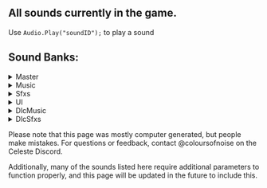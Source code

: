 ## All sounds currently in the game.
Use `Audio.Play("soundID");` to play a sound

## Sound Banks:
<details>
<summary>Master</summary>
<br/>
event:/game/04_cliffside/whiteblock_fallthru<br/>
event:/ui/world_map/whoosh/1000ms_back<br/>
event:/ui/world_map/whoosh/1000ms_forward<br/>
event:/ui/world_map/whoosh/400ms_back<br/>
event:/ui/world_map/whoosh/400ms_forward<br/>
event:/ui/world_map/whoosh/600ms_back<br/>
event:/ui/world_map/whoosh/600ms_forward<br/>
event:/ui/world_map/whoosh/700ms_back<br/>
event:/ui/world_map/whoosh/700ms_forward<br/>
event:/ui/world_map/whoosh/900ms_back<br/>
event:/ui/world_map/whoosh/900ms_forward<br/>
snapshot:/assist_game_speed/assist_speed_50<br/>
snapshot:/assist_game_speed/assist_speed_60<br/>
snapshot:/assist_game_speed/assist_speed_70<br/>
snapshot:/assist_game_speed/assist_speed_80<br/>
snapshot:/assist_game_speed/assist_speed_90<br/>
snapshot:/berry_cooperation/1000s_down<br/>
snapshot:/berry_cooperation/2000s_down<br/>
snapshot:/berry_cooperation/3000s_down<br/>
snapshot:/berry_cooperation/4000s_down<br/>
snapshot:/berry_cooperation/5000s_down<br/>
snapshot:/boss_pitch_sfx<br/>
snapshot:/char_granny_laughs_down<br/>
snapshot:/dialogue_in_progress<br/>
snapshot:/env_allamb_down<br/>
snapshot:/env_worldmap_down<br/>
snapshot:/game_00_prologue_amb_down<br/>
snapshot:/game_00_prologue_amb_off<br/>
snapshot:/game_00_verb<br/>
snapshot:/game_01_birdbros_finish<br/>
snapshot:/game_02_dreammemorial_fade<br/>
snapshot:/game_03_clutterswitch_moment<br/>
snapshot:/game_03_oshirofreakout<br/>
snapshot:/game_03_pico8room<br/>
snapshot:/game_04_gondolafeather_main<br/>
snapshot:/game_04_gondolafeather_verb<br/>
snapshot:/game_05_eyedeath<br/>
snapshot:/game_05_eyedistance<br/>
snapshot:/game_05_mus_pulse_controller<br/>
snapshot:/game_05_torch_arp<br/>
snapshot:/game_10_BIR_music_part01<br/>
snapshot:/game_10_BIR_music_part02<br/>
snapshot:/game_10_BIR_sfx<br/>
snapshot:/game_10_BIRd_wings_silenced<br/>
snapshot:/game_10_amb_voidspiral_active<br/>
snapshot:/game_10_cafe_computer_active<br/>
snapshot:/game_10_final_boost<br/>
snapshot:/game_10_glitch_active<br/>
snapshot:/game_10_golden_room_flavour<br/>
snapshot:/game_10_goldenroom_death_fix<br/>
snapshot:/game_10_granny_clouds_dialogue<br/>
snapshot:/game_10_in_space<br/>
snapshot:/game_10_inside_cafe<br/>
snapshot:/game_10_kevinpc_sendcontrol<br/>
snapshot:/game_10_kevinpc_verbtransition<br/>
snapshot:/game_gen_crystalheart<br/>
snapshot:/game_gen_large_berry_get<br/>
snapshot:/mus_cassette_amb_down<br/>
snapshot:/mus_lvl1_verbtransition<br/>
snapshot:/music_all_mute<br/>
snapshot:/music_mains_mute<br/>
snapshot:/music_reflection_secret<br/>
snapshot:/music_secretrevealed<br/>
snapshot:/pause_menu<br/>
snapshot:/underwater<br/>
snapshot:/variant_speed/variant_speed_120<br/>
snapshot:/variant_speed/variant_speed_140<br/>
snapshot:/variant_speed/variant_speed_160<br/>
</details>
<details>
<summary>Music</summary>
<br/>
event:/music/cassette/01_forsaken_city<br/>
event:/music/cassette/02_old_site<br/>
event:/music/cassette/03_resort<br/>
event:/music/cassette/04_cliffside<br/>
event:/music/cassette/05_mirror_temple<br/>
event:/music/cassette/06_reflection<br/>
event:/music/cassette/07_summit<br/>
event:/music/cassette/09_core<br/>
event:/music/lvl0/bridge<br/>
event:/music/lvl0/intro<br/>
event:/music/lvl0/title_ping<br/>
event:/music/lvl1/main<br/>
event:/music/lvl1/theo<br/>
event:/music/lvl2/awake<br/>
event:/music/lvl2/beginning<br/>
event:/music/lvl2/chase<br/>
event:/music/lvl2/dreamblock_sting_pt1<br/>
event:/music/lvl2/dreamblock_sting_pt2<br/>
event:/music/lvl2/evil_madeline<br/>
event:/music/lvl2/mirror<br/>
event:/music/lvl2/phone_end<br/>
event:/music/lvl2/phone_loop<br/>
event:/music/lvl3/clean<br/>
event:/music/lvl3/explore<br/>
event:/music/lvl3/intro<br/>
event:/music/lvl3/oshiro_chase<br/>
event:/music/lvl3/oshiro_theme<br/>
event:/music/lvl4/heavy_winds<br/>
event:/music/lvl4/main<br/>
event:/music/lvl4/minigame<br/>
event:/music/lvl5/middle_temple<br/>
event:/music/lvl5/mirror<br/>
event:/music/lvl5/mirror_cutscene<br/>
event:/music/lvl5/normal<br/>
event:/music/lvl6/badeline_acoustic<br/>
event:/music/lvl6/badeline_fight<br/>
event:/music/lvl6/badeline_glitch<br/>
event:/music/lvl6/madeline_and_theo<br/>
event:/music/lvl6/main<br/>
event:/music/lvl6/secret_room<br/>
event:/music/lvl6/starjump<br/>
event:/music/lvl6/the_fall<br/>
event:/music/lvl7/final_ascent<br/>
event:/music/lvl7/main<br/>
event:/music/lvl8/main<br/>
event:/music/lvl9/main<br/>
event:/music/menu/complete_area<br/>
event:/music/menu/complete_bside<br/>
event:/music/menu/complete_summit<br/>
event:/music/menu/credits<br/>
event:/music/menu/level_select<br/>
event:/music/remix/01_forsaken_city<br/>
event:/music/remix/02_old_site<br/>
event:/music/remix/03_resort<br/>
event:/music/remix/04_cliffside<br/>
event:/music/remix/05_mirror_temple<br/>
event:/music/remix/06_reflection<br/>
event:/music/remix/07_summit<br/>
event:/music/remix/09_core<br/>
event:/new_content/music/lvl10/cinematic/end_intro<br/>
snapshot:/boss_pitch_sfx<br/>
snapshot:/env_allamb_down<br/>
snapshot:/env_worldmap_down<br/>
snapshot:/game_00_prologue_amb_down<br/>
snapshot:/game_00_prologue_amb_off<br/>
snapshot:/game_04_gondolafeather_main<br/>
snapshot:/game_04_gondolafeather_verb<br/>
snapshot:/game_05_eyedistance<br/>
snapshot:/mus_cassette_amb_down<br/>
snapshot:/mus_lvl1_verbtransition<br/>
</details>
<details>
<summary>Sfxs</summary>
<br/>
event:/char/badeline/appear<br/>
event:/char/badeline/booster_begin<br/>
event:/char/badeline/booster_final<br/>
event:/char/badeline/booster_reappear<br/>
event:/char/badeline/booster_relocate<br/>
event:/char/badeline/booster_throw<br/>
event:/char/badeline/boss_bullet<br/>
event:/char/badeline/boss_hug<br/>
event:/char/badeline/boss_idle_air<br/>
event:/char/badeline/boss_laser_charge<br/>
event:/char/badeline/boss_laser_fire<br/>
event:/char/badeline/boss_prefight_getup<br/>
event:/char/badeline/climb_ledge<br/>
event:/char/badeline/dash_red_left<br/>
event:/char/badeline/dash_red_right<br/>
event:/char/badeline/disappear<br/>
event:/char/badeline/dreamblock_enter<br/>
event:/char/badeline/dreamblock_exit<br/>
event:/char/badeline/dreamblock_travel<br/>
event:/char/badeline/duck<br/>
event:/char/badeline/footstep<br/>
event:/char/badeline/grab<br/>
event:/char/badeline/grab_letgo<br/>
event:/char/badeline/handhold<br/>
event:/char/badeline/jump<br/>
event:/char/badeline/jump_assisted<br/>
event:/char/badeline/jump_climb_left<br/>
event:/char/badeline/jump_climb_right<br/>
event:/char/badeline/jump_dreamblock<br/>
event:/char/badeline/jump_special<br/>
event:/char/badeline/jump_super<br/>
event:/char/badeline/jump_superslide<br/>
event:/char/badeline/jump_superwall<br/>
event:/char/badeline/jump_wall_left<br/>
event:/char/badeline/jump_wall_right<br/>
event:/char/badeline/landing<br/>
event:/char/badeline/level_entry<br/>
event:/char/badeline/maddy_join<br/>
event:/char/badeline/maddy_split<br/>
event:/char/badeline/stand<br/>
event:/char/badeline/temple_move_chats<br/>
event:/char/badeline/temple_move_first<br/>
event:/char/badeline/wallslide<br/>
event:/char/dialogue/badeline<br/>
event:/char/dialogue/ex<br/>
event:/char/dialogue/granny<br/>
event:/char/dialogue/madeline<br/>
event:/char/dialogue/madeline_mirror<br/>
event:/char/dialogue/mom<br/>
event:/char/dialogue/oshiro<br/>
event:/char/dialogue/secret_character<br/>
event:/char/dialogue/sfx_support/phone_static_ex<br/>
event:/char/dialogue/sfx_support/phone_static_mom<br/>
event:/char/dialogue/theo<br/>
event:/char/dialogue/theo_mirror<br/>
event:/char/granny/cane_tap<br/>
event:/char/granny/laugh_firstphrase<br/>
event:/char/granny/laugh_oneha<br/>
event:/char/madeline/backpack_drop<br/>
event:/char/madeline/campfire_sit<br/>
event:/char/madeline/campfire_stand<br/>
event:/char/madeline/climb_ledge<br/>
event:/char/madeline/core_hair_charged<br/>
event:/char/madeline/crystaltheo_lift<br/>
event:/char/madeline/crystaltheo_throw<br/>
event:/char/madeline/dash_pink_left<br/>
event:/char/madeline/dash_pink_right<br/>
event:/char/madeline/dash_red_left<br/>
event:/char/madeline/dash_red_right<br/>
event:/char/madeline/death<br/>
event:/char/madeline/dreamblock_enter<br/>
event:/char/madeline/dreamblock_exit<br/>
event:/char/madeline/dreamblock_travel<br/>
event:/char/madeline/duck<br/>
event:/char/madeline/footstep<br/>
event:/char/madeline/grab<br/>
event:/char/madeline/grab_letgo<br/>
event:/char/madeline/handhold<br/>
event:/char/madeline/idle_crackknuckles<br/>
event:/char/madeline/idle_scratch<br/>
event:/char/madeline/idle_sneeze<br/>
event:/char/madeline/jump<br/>
event:/char/madeline/jump_assisted<br/>
event:/char/madeline/jump_climb_left<br/>
event:/char/madeline/jump_climb_right<br/>
event:/char/madeline/jump_dreamblock<br/>
event:/char/madeline/jump_special<br/>
event:/char/madeline/jump_super<br/>
event:/char/madeline/jump_superslide<br/>
event:/char/madeline/jump_superwall<br/>
event:/char/madeline/jump_wall_left<br/>
event:/char/madeline/jump_wall_right<br/>
event:/char/madeline/landing<br/>
event:/char/madeline/mirrortemple_big_landing<br/>
event:/char/madeline/predeath<br/>
event:/char/madeline/revive<br/>
event:/char/madeline/stand<br/>
event:/char/madeline/summit_areastart<br/>
event:/char/madeline/summit_flytonext<br/>
event:/char/madeline/summit_sit<br/>
event:/char/madeline/theo_collapse<br/>
event:/char/madeline/wallslide<br/>
event:/char/madeline/water_dash_gen<br/>
event:/char/madeline/water_dash_in<br/>
event:/char/madeline/water_dash_out<br/>
event:/char/madeline/water_in<br/>
event:/char/madeline/water_move_general<br/>
event:/char/madeline/water_move_shallow<br/>
event:/char/madeline/water_out<br/>
event:/char/oshiro/boss_charge<br/>
event:/char/oshiro/boss_enter_screen<br/>
event:/char/oshiro/boss_precharge<br/>
event:/char/oshiro/boss_reform<br/>
event:/char/oshiro/boss_slam_final<br/>
event:/char/oshiro/boss_slam_first<br/>
event:/char/oshiro/boss_transform_begin<br/>
event:/char/oshiro/boss_transform_burst<br/>
event:/char/oshiro/chat_collapse<br/>
event:/char/oshiro/chat_get_up<br/>
event:/char/oshiro/chat_turn_left<br/>
event:/char/oshiro/chat_turn_right<br/>
event:/char/oshiro/move_01_0xa_exit<br/>
event:/char/oshiro/move_02_03a_exit<br/>
event:/char/oshiro/move_03_08a_exit<br/>
event:/char/oshiro/move_04_pace_left<br/>
event:/char/oshiro/move_04_pace_right<br/>
event:/char/oshiro/move_05_09b_exit<br/>
event:/char/oshiro/move_06_04d_exit<br/>
event:/char/oshiro/move_07_roof00_enter<br/>
event:/char/oshiro/move_08_roof07_exit<br/>
event:/char/theo/phone_taps_loop<br/>
event:/char/theo/resort_ceilingvent_hey<br/>
event:/char/theo/resort_ceilingvent_popoff<br/>
event:/char/theo/resort_ceilingvent_seeya<br/>
event:/char/theo/resort_ceilingvent_shake<br/>
event:/char/theo/resort_crawl<br/>
event:/char/theo/resort_standtocrawl<br/>
event:/char/theo/resort_vent_grab<br/>
event:/char/theo/resort_vent_rip<br/>
event:/char/theo/resort_vent_tug<br/>
event:/char/theo/resort_vent_tumble<br/>
event:/char/theo/yolo_fist<br/>
event:/classic/pico8_boot<br/>
event:/classic/pico8_mus_00<br/>
event:/classic/pico8_mus_01<br/>
event:/classic/pico8_mus_02<br/>
event:/classic/pico8_mus_03<br/>
event:/classic/sfx0<br/>
event:/classic/sfx1<br/>
event:/classic/sfx13<br/>
event:/classic/sfx14<br/>
event:/classic/sfx15<br/>
event:/classic/sfx16<br/>
event:/classic/sfx2<br/>
event:/classic/sfx23<br/>
event:/classic/sfx3<br/>
event:/classic/sfx35<br/>
event:/classic/sfx37<br/>
event:/classic/sfx38<br/>
event:/classic/sfx4<br/>
event:/classic/sfx5<br/>
event:/classic/sfx51<br/>
event:/classic/sfx54<br/>
event:/classic/sfx55<br/>
event:/classic/sfx6<br/>
event:/classic/sfx61<br/>
event:/classic/sfx62<br/>
event:/classic/sfx7<br/>
event:/classic/sfx8<br/>
event:/classic/sfx9<br/>
event:/env/amb/00_prologue<br/>
event:/env/amb/01_main<br/>
event:/env/amb/02_awake<br/>
event:/env/amb/02_dream<br/>
event:/env/amb/03_exterior<br/>
event:/env/amb/03_interior<br/>
event:/env/amb/03_pico8_closeup<br/>
event:/env/amb/04_main<br/>
event:/env/amb/05_interior_dark<br/>
event:/env/amb/05_interior_main<br/>
event:/env/amb/05_mirror_sequence<br/>
event:/env/amb/06_lake<br/>
event:/env/amb/06_main<br/>
event:/env/amb/09_main<br/>
event:/env/amb/worldmap<br/>
event:/env/local/02_old_site/phone_lamp<br/>
event:/env/local/03_resort/broken_window_large<br/>
event:/env/local/03_resort/broken_window_small<br/>
event:/env/local/03_resort/pico8_machine<br/>
event:/env/local/06_reflection/boss_idle_ground<br/>
event:/env/local/07_summit/flag_flap<br/>
event:/env/local/09_core/conveyor_idle<br/>
event:/env/local/09_core/fireballs_idle<br/>
event:/env/local/09_core/lavagate_idle<br/>
event:/env/local/campfire_loop<br/>
event:/env/local/campfire_start<br/>
event:/env/local/waterfall_big_in<br/>
event:/env/local/waterfall_big_main<br/>
event:/env/local/waterfall_small_in_deep<br/>
event:/env/local/waterfall_small_in_shallow<br/>
event:/env/local/waterfall_small_main<br/>
event:/env/state/underwater<br/>
event:/game/00_prologue/bridge_rumble_loop<br/>
event:/game/00_prologue/bridge_support_break<br/>
event:/game/00_prologue/car_down<br/>
event:/game/00_prologue/car_up<br/>
event:/game/00_prologue/fallblock_first_impact<br/>
event:/game/00_prologue/fallblock_first_shake<br/>
event:/game/00_prologue/intro_vignette<br/>
event:/game/01_forsaken_city/birdbros_finish<br/>
event:/game/01_forsaken_city/birdbros_fly_loop<br/>
event:/game/01_forsaken_city/birdbros_thrust<br/>
event:/game/01_forsaken_city/console_blue<br/>
event:/game/01_forsaken_city/console_purple<br/>
event:/game/01_forsaken_city/console_red<br/>
event:/game/01_forsaken_city/console_static_long<br/>
event:/game/01_forsaken_city/console_static_loop<br/>
event:/game/01_forsaken_city/console_static_short<br/>
event:/game/01_forsaken_city/console_white<br/>
event:/game/01_forsaken_city/console_yellow<br/>
event:/game/01_forsaken_city/fallblock_ice_impact<br/>
event:/game/01_forsaken_city/fallblock_ice_shake<br/>
event:/game/01_forsaken_city/zip_mover<br/>
event:/game/02_old_site/lantern_hit<br/>
event:/game/02_old_site/sequence_badeline_intro<br/>
event:/game/02_old_site/sequence_mirror<br/>
event:/game/02_old_site/sequence_phone_pickup<br/>
event:/game/02_old_site/sequence_phone_ring_loop<br/>
event:/game/02_old_site/sequence_phone_ringtone_loop<br/>
event:/game/02_old_site/sequence_phone_transform<br/>
event:/game/02_old_site/theoselfie_foley<br/>
event:/game/02_old_site/theoselfie_photo_filter<br/>
event:/game/02_old_site/theoselfie_photo_in<br/>
event:/game/02_old_site/theoselfie_photo_out<br/>
event:/game/03_resort/clutterswitch_books<br/>
event:/game/03_resort/clutterswitch_boxes<br/>
event:/game/03_resort/clutterswitch_finish<br/>
event:/game/03_resort/clutterswitch_linens<br/>
event:/game/03_resort/clutterswitch_return<br/>
event:/game/03_resort/deskbell_again<br/>
event:/game/03_resort/door_metal_close<br/>
event:/game/03_resort/door_metal_open<br/>
event:/game/03_resort/door_wood_close<br/>
event:/game/03_resort/door_wood_open<br/>
event:/game/03_resort/fallblock_wood_impact<br/>
event:/game/03_resort/fallblock_wood_shake<br/>
event:/game/03_resort/fallblock_wooddistant_impact<br/>
event:/game/03_resort/fluff_tendril_emerge<br/>
event:/game/03_resort/fluff_tendril_recede<br/>
event:/game/03_resort/fluff_tendril_touch<br/>
event:/game/03_resort/forcefield_bump<br/>
event:/game/03_resort/forcefield_idle_loop<br/>
event:/game/03_resort/forcefield_vanish<br/>
event:/game/03_resort/key_unlock<br/>
event:/game/03_resort/lantern_bump<br/>
event:/game/03_resort/memo_in<br/>
event:/game/03_resort/memo_out<br/>
event:/game/03_resort/platform_horiz_left<br/>
event:/game/03_resort/platform_horiz_right<br/>
event:/game/03_resort/platform_vert_down_loop<br/>
event:/game/03_resort/platform_vert_end<br/>
event:/game/03_resort/platform_vert_start<br/>
event:/game/03_resort/platform_vert_up_loop<br/>
event:/game/03_resort/sequence_oshiro_intro<br/>
event:/game/03_resort/sequence_oshirofluff_pt1<br/>
event:/game/03_resort/sequence_oshirofluff_pt2<br/>
event:/game/03_resort/suite_bad_ceilingbreak<br/>
event:/game/03_resort/suite_bad_exittop<br/>
event:/game/03_resort/suite_bad_intro<br/>
event:/game/03_resort/suite_bad_mirrorbreak<br/>
event:/game/03_resort/suite_bad_moveroof<br/>
event:/game/03_resort/suite_bad_movestageleft<br/>
event:/game/03_resort/trapdoor_frombottom<br/>
event:/game/03_resort/trapdoor_fromtop<br/>
event:/game/04_cliffside/arrowblock_activate<br/>
event:/game/04_cliffside/arrowblock_break<br/>
event:/game/04_cliffside/arrowblock_debris<br/>
event:/game/04_cliffside/arrowblock_move<br/>
event:/game/04_cliffside/arrowblock_reappear<br/>
event:/game/04_cliffside/arrowblock_reform_begin<br/>
event:/game/04_cliffside/arrowblock_side_depress<br/>
event:/game/04_cliffside/arrowblock_side_release<br/>
event:/game/04_cliffside/cloud_blue_boost<br/>
event:/game/04_cliffside/cloud_pink_boost<br/>
event:/game/04_cliffside/cloud_pink_reappear<br/>
event:/game/04_cliffside/gondola_cliffmechanism_start<br/>
event:/game/04_cliffside/gondola_finish<br/>
event:/game/04_cliffside/gondola_halted_loop<br/>
event:/game/04_cliffside/gondola_movement_loop<br/>
event:/game/04_cliffside/gondola_restart<br/>
event:/game/04_cliffside/gondola_scaryhair_01<br/>
event:/game/04_cliffside/gondola_scaryhair_02<br/>
event:/game/04_cliffside/gondola_scaryhair_03<br/>
event:/game/04_cliffside/gondola_theo_fall<br/>
event:/game/04_cliffside/gondola_theo_lever_fail<br/>
event:/game/04_cliffside/gondola_theo_lever_start<br/>
event:/game/04_cliffside/gondola_theo_recover<br/>
event:/game/04_cliffside/gondola_theoselfie_halt<br/>
event:/game/04_cliffside/greenbooster_dash<br/>
event:/game/04_cliffside/greenbooster_end<br/>
event:/game/04_cliffside/greenbooster_enter<br/>
event:/game/04_cliffside/greenbooster_reappear<br/>
event:/game/04_cliffside/snowball_impact<br/>
event:/game/04_cliffside/snowball_spawn<br/>
event:/game/04_cliffside/stone_blockade<br/>
event:/game/05_mirror_temple/bladespinner_spin<br/>
event:/game/05_mirror_temple/button_activate<br/>
event:/game/05_mirror_temple/button_depress<br/>
event:/game/05_mirror_temple/button_return<br/>
event:/game/05_mirror_temple/crackedwall_vanish<br/>
event:/game/05_mirror_temple/crystaltheo_break_free<br/>
event:/game/05_mirror_temple/crystaltheo_hit_ground<br/>
event:/game/05_mirror_temple/crystaltheo_hit_side<br/>
event:/game/05_mirror_temple/eye_pulse<br/>
event:/game/05_mirror_temple/eyebro_eyemove<br/>
event:/game/05_mirror_temple/eyewall_bounce<br/>
event:/game/05_mirror_temple/eyewall_destroy<br/>
event:/game/05_mirror_temple/gate_main_close<br/>
event:/game/05_mirror_temple/gate_main_open<br/>
event:/game/05_mirror_temple/gate_theo_close<br/>
event:/game/05_mirror_temple/gate_theo_open<br/>
event:/game/05_mirror_temple/key_unlock_dark<br/>
event:/game/05_mirror_temple/key_unlock_light<br/>
event:/game/05_mirror_temple/mainmirror_reveal<br/>
event:/game/05_mirror_temple/mainmirror_torch_lit_1<br/>
event:/game/05_mirror_temple/mainmirror_torch_lit_2<br/>
event:/game/05_mirror_temple/mainmirror_torch_loop<br/>
event:/game/05_mirror_temple/redbooster_dash<br/>
event:/game/05_mirror_temple/redbooster_end<br/>
event:/game/05_mirror_temple/redbooster_enter<br/>
event:/game/05_mirror_temple/redbooster_move<br/>
event:/game/05_mirror_temple/redbooster_reappear<br/>
event:/game/05_mirror_temple/room_lightlevel_down<br/>
event:/game/05_mirror_temple/room_lightlevel_up<br/>
event:/game/05_mirror_temple/seeker_aggro<br/>
event:/game/05_mirror_temple/seeker_booped<br/>
event:/game/05_mirror_temple/seeker_dash<br/>
event:/game/05_mirror_temple/seeker_dash_turn<br/>
event:/game/05_mirror_temple/seeker_death<br/>
event:/game/05_mirror_temple/seeker_hit_lightwall<br/>
event:/game/05_mirror_temple/seeker_hit_normal<br/>
event:/game/05_mirror_temple/seeker_playercontrolstart<br/>
event:/game/05_mirror_temple/seeker_revive<br/>
event:/game/05_mirror_temple/seeker_statue_break<br/>
event:/game/05_mirror_temple/swapblock_move<br/>
event:/game/05_mirror_temple/swapblock_move_end<br/>
event:/game/05_mirror_temple/swapblock_return<br/>
event:/game/05_mirror_temple/swapblock_return_end<br/>
event:/game/05_mirror_temple/torch_activate<br/>
event:/game/06_reflection/badeline_feather_slice<br/>
event:/game/06_reflection/badeline_freakout_1<br/>
event:/game/06_reflection/badeline_freakout_2<br/>
event:/game/06_reflection/badeline_freakout_3<br/>
event:/game/06_reflection/badeline_freakout_4<br/>
event:/game/06_reflection/badeline_freakout_5<br/>
event:/game/06_reflection/badeline_pull_cliffbreak<br/>
event:/game/06_reflection/badeline_pull_impact<br/>
event:/game/06_reflection/badeline_pull_rumble_loop<br/>
event:/game/06_reflection/badeline_pull_whooshdown<br/>
event:/game/06_reflection/boss_spikes_burst<br/>
event:/game/06_reflection/crushblock_activate<br/>
event:/game/06_reflection/crushblock_impact<br/>
event:/game/06_reflection/crushblock_move_loop<br/>
event:/game/06_reflection/crushblock_rest<br/>
event:/game/06_reflection/crushblock_rest_waypoint<br/>
event:/game/06_reflection/crushblock_return_loop<br/>
event:/game/06_reflection/fall_spike_smash<br/>
event:/game/06_reflection/fallblock_boss_impact<br/>
event:/game/06_reflection/fallblock_boss_shake<br/>
event:/game/06_reflection/feather_bubble_bounce<br/>
event:/game/06_reflection/feather_bubble_get<br/>
event:/game/06_reflection/feather_bubble_renew<br/>
event:/game/06_reflection/feather_get<br/>
event:/game/06_reflection/feather_reappear<br/>
event:/game/06_reflection/feather_renew<br/>
event:/game/06_reflection/feather_state_bump<br/>
event:/game/06_reflection/feather_state_end<br/>
event:/game/06_reflection/feather_state_loop<br/>
event:/game/06_reflection/feather_state_warning<br/>
event:/game/06_reflection/hug_badeline_glow<br/>
event:/game/06_reflection/hug_image_1<br/>
event:/game/06_reflection/hug_image_2<br/>
event:/game/06_reflection/hug_image_3<br/>
event:/game/06_reflection/hug_levelup_text_in<br/>
event:/game/06_reflection/hug_levelup_text_out<br/>
event:/game/06_reflection/pinballbumper_hit<br/>
event:/game/06_reflection/pinballbumper_reset<br/>
event:/game/06_reflection/scaryhair_move<br/>
event:/game/06_reflection/scaryhair_whoosh<br/>
event:/game/06_reflection/supersecret_dashflavour<br/>
event:/game/06_reflection/supersecret_heartappear<br/>
event:/game/06_reflection/supersecret_torch_1<br/>
event:/game/06_reflection/supersecret_torch_2<br/>
event:/game/06_reflection/supersecret_torch_3<br/>
event:/game/06_reflection/supersecret_torch_4<br/>
event:/game/07_summit/altitude_count<br/>
event:/game/07_summit/checkpoint_confetti<br/>
event:/game/07_summit/gem_get<br/>
event:/game/07_summit/gem_unlock_1<br/>
event:/game/07_summit/gem_unlock_2<br/>
event:/game/07_summit/gem_unlock_3<br/>
event:/game/07_summit/gem_unlock_4<br/>
event:/game/07_summit/gem_unlock_5<br/>
event:/game/07_summit/gem_unlock_6<br/>
event:/game/07_summit/gem_unlock_complete<br/>
event:/game/09_core/bounceblock_break<br/>
event:/game/09_core/bounceblock_reappear<br/>
event:/game/09_core/bounceblock_touch<br/>
event:/game/09_core/conveyor_activate<br/>
event:/game/09_core/final_heart_get<br/>
event:/game/09_core/frontdoor_heartfill<br/>
event:/game/09_core/frontdoor_unlock<br/>
event:/game/09_core/hotpinball_activate<br/>
event:/game/09_core/iceball_break<br/>
event:/game/09_core/iceblock_reappear<br/>
event:/game/09_core/iceblock_touch<br/>
event:/game/09_core/pinballbumper_hit<br/>
event:/game/09_core/rising_threat<br/>
event:/game/09_core/switch_dies<br/>
event:/game/09_core/switch_to_cold<br/>
event:/game/09_core/switch_to_hot<br/>
event:/game/general/assist_dreamblockbounce<br/>
event:/game/general/assist_nonsolid_in<br/>
event:/game/general/assist_nonsolid_out<br/>
event:/game/general/assist_screenbottom<br/>
event:/game/general/bird_in<br/>
event:/game/general/bird_land_dirt<br/>
event:/game/general/bird_peck<br/>
event:/game/general/bird_squawk<br/>
event:/game/general/bird_startle<br/>
event:/game/general/birdbaby_flyaway<br/>
event:/game/general/birdbaby_hop<br/>
event:/game/general/birdbaby_tweet_loop<br/>
event:/game/general/cassette_block_switch_1<br/>
event:/game/general/cassette_block_switch_2<br/>
event:/game/general/cassette_bubblereturn<br/>
event:/game/general/cassette_get<br/>
event:/game/general/cassette_preview<br/>
event:/game/general/crystalheart_blue_get<br/>
event:/game/general/crystalheart_bounce<br/>
event:/game/general/crystalheart_gold_get<br/>
event:/game/general/crystalheart_pulse<br/>
event:/game/general/crystalheart_red_get<br/>
event:/game/general/debris_dirt<br/>
event:/game/general/debris_stone<br/>
event:/game/general/debris_wood<br/>
event:/game/general/diamond_return<br/>
event:/game/general/diamond_touch<br/>
event:/game/general/fallblock_impact<br/>
event:/game/general/fallblock_shake<br/>
event:/game/general/key_get<br/>
event:/game/general/lookout_move<br/>
event:/game/general/lookout_use<br/>
event:/game/general/passage_closed_behind<br/>
event:/game/general/platform_disintegrate<br/>
event:/game/general/platform_return<br/>
event:/game/general/secret_revealed<br/>
event:/game/general/seed_complete_berry<br/>
event:/game/general/seed_complete_main<br/>
event:/game/general/seed_poof<br/>
event:/game/general/seed_pulse<br/>
event:/game/general/seed_reappear<br/>
event:/game/general/seed_touch<br/>
event:/game/general/spotlight_intro<br/>
event:/game/general/spotlight_outro<br/>
event:/game/general/spring<br/>
event:/game/general/strawberry_blue_pulse<br/>
event:/game/general/strawberry_blue_touch<br/>
event:/game/general/strawberry_flyaway<br/>
event:/game/general/strawberry_get<br/>
event:/game/general/strawberry_laugh<br/>
event:/game/general/strawberry_pulse<br/>
event:/game/general/strawberry_touch<br/>
event:/game/general/strawberry_wingflap<br/>
event:/game/general/thing_booped<br/>
event:/game/general/touchswitch_any<br/>
event:/game/general/touchswitch_gate_finish<br/>
event:/game/general/touchswitch_gate_open<br/>
event:/game/general/touchswitch_last<br/>
event:/game/general/touchswitch_last_cutoff<br/>
event:/game/general/touchswitch_last_oneshot<br/>
event:/game/general/wall_break_dirt<br/>
event:/game/general/wall_break_ice<br/>
event:/game/general/wall_break_stone<br/>
event:/game/general/wall_break_wood<br/>
event:/music/remix/01_forsaken_city<br/>
event:/music/remix/02_old_site<br/>
event:/music/remix/03_resort<br/>
event:/music/remix/04_cliffside<br/>
event:/music/remix/05_mirror_temple<br/>
event:/music/remix/06_reflection<br/>
event:/music/remix/07_summit<br/>
event:/music/remix/09_core<br/>
event:/new_content/game/10_farewell/bird_fly_uptonext<br/>
event:/state/underwater<br/>
event:/ui/game/general_text_loop<br/>
event:/ui/game/increment_dashcount<br/>
event:/ui/game/increment_strawberry<br/>
event:/ui/main/assist_button_info<br/>
event:/ui/main/assist_button_no<br/>
event:/ui/main/assist_button_yes<br/>
event:/ui/main/assist_info_whistle<br/>
event:/ui/main/bside_intro_text<br/>
event:/ui/postgame/death_appear<br/>
event:/ui/postgame/goldberry_count<br/>
event:/ui/world_map/icon/assist_skip<br/>
snapshot:/berry_cooperation/1000s_down<br/>
snapshot:/berry_cooperation/2000s_down<br/>
snapshot:/berry_cooperation/3000s_down<br/>
snapshot:/berry_cooperation/4000s_down<br/>
snapshot:/berry_cooperation/5000s_down<br/>
snapshot:/char_granny_laughs_down<br/>
snapshot:/env_allamb_down<br/>
snapshot:/game_00_verb<br/>
snapshot:/game_01_birdbros_finish<br/>
snapshot:/game_03_clutterswitch_moment<br/>
snapshot:/game_03_oshirofreakout<br/>
snapshot:/game_03_pico8room<br/>
snapshot:/game_05_eyedeath<br/>
snapshot:/game_05_mus_pulse_controller<br/>
snapshot:/game_05_torch_arp<br/>
snapshot:/game_gen_crystalheart<br/>
snapshot:/game_gen_large_berry_get<br/>
snapshot:/music_all_mute<br/>
snapshot:/music_reflection_secret<br/>
snapshot:/music_secretrevealed<br/>
snapshot:/underwater<br/>
</details>
<details>
<summary>UI</summary>
<br/>
event:/game/03_resort/clutterswitch_squish<br/>
event:/ui/game/chatoptions_appear<br/>
event:/ui/game/chatoptions_roll_down<br/>
event:/ui/game/chatoptions_roll_up<br/>
event:/ui/game/chatoptions_select<br/>
event:/ui/game/hotspot_main_in<br/>
event:/ui/game/hotspot_main_out<br/>
event:/ui/game/hotspot_note_in<br/>
event:/ui/game/hotspot_note_out<br/>
event:/ui/game/lookout_off<br/>
event:/ui/game/lookout_on<br/>
event:/ui/game/memorial_dream_loop<br/>
event:/ui/game/memorial_dream_text_in<br/>
event:/ui/game/memorial_dream_text_loop<br/>
event:/ui/game/memorial_dream_text_out<br/>
event:/ui/game/memorial_text_in<br/>
event:/ui/game/memorial_text_loop<br/>
event:/ui/game/memorial_text_out<br/>
event:/ui/game/pause<br/>
event:/ui/game/textadvance_madeline<br/>
event:/ui/game/textadvance_other<br/>
event:/ui/game/textbox_madeline_in<br/>
event:/ui/game/textbox_madeline_out<br/>
event:/ui/game/textbox_other_in<br/>
event:/ui/game/textbox_other_out<br/>
event:/ui/game/tutorial_note_flip_back<br/>
event:/ui/game/tutorial_note_flip_front<br/>
event:/ui/game/unpause<br/>
event:/ui/main/button_back<br/>
event:/ui/main/button_climb<br/>
event:/ui/main/button_invalid<br/>
event:/ui/main/button_lowkey<br/>
event:/ui/main/button_select<br/>
event:/ui/main/button_toggle_off<br/>
event:/ui/main/button_toggle_on<br/>
event:/ui/main/message_confirm<br/>
event:/ui/main/postcard_ch1_in<br/>
event:/ui/main/postcard_ch1_out<br/>
event:/ui/main/postcard_ch2_in<br/>
event:/ui/main/postcard_ch2_out<br/>
event:/ui/main/postcard_ch3_in<br/>
event:/ui/main/postcard_ch3_out<br/>
event:/ui/main/postcard_ch4_in<br/>
event:/ui/main/postcard_ch4_out<br/>
event:/ui/main/postcard_ch5_in<br/>
event:/ui/main/postcard_ch5_out<br/>
event:/ui/main/postcard_ch6_in<br/>
event:/ui/main/postcard_ch6_out<br/>
event:/ui/main/postcard_csides_in<br/>
event:/ui/main/postcard_csides_out<br/>
event:/ui/main/rename_entry_accept<br/>
event:/ui/main/rename_entry_backspace<br/>
event:/ui/main/rename_entry_char<br/>
event:/ui/main/rename_entry_rollover<br/>
event:/ui/main/rename_entry_space<br/>
event:/ui/main/rollover_down<br/>
event:/ui/main/rollover_up<br/>
event:/ui/main/savefile_begin<br/>
event:/ui/main/savefile_delete<br/>
event:/ui/main/savefile_rename_start<br/>
event:/ui/main/savefile_rollover_down<br/>
event:/ui/main/savefile_rollover_first<br/>
event:/ui/main/savefile_rollover_up<br/>
event:/ui/main/title_firstinput<br/>
event:/ui/main/whoosh_large_in<br/>
event:/ui/main/whoosh_large_out<br/>
event:/ui/main/whoosh_list_in<br/>
event:/ui/main/whoosh_list_out<br/>
event:/ui/main/whoosh_savefile_in<br/>
event:/ui/main/whoosh_savefile_out<br/>
event:/ui/postgame/crystal_heart<br/>
event:/ui/postgame/death_count<br/>
event:/ui/postgame/death_final<br/>
event:/ui/postgame/strawberry_count<br/>
event:/ui/postgame/strawberry_total<br/>
event:/ui/postgame/strawberry_total_all<br/>
event:/ui/postgame/unlock_bside<br/>
event:/ui/postgame/unlock_newchapter<br/>
event:/ui/world_map/chapter/back<br/>
event:/ui/world_map/chapter/checkpoint_back<br/>
event:/ui/world_map/chapter/checkpoint_photo_add<br/>
event:/ui/world_map/chapter/checkpoint_photo_remove<br/>
event:/ui/world_map/chapter/checkpoint_start<br/>
event:/ui/world_map/chapter/level_select<br/>
event:/ui/world_map/chapter/pane_contract<br/>
event:/ui/world_map/chapter/pane_expand<br/>
event:/ui/world_map/chapter/tab_roll_left<br/>
event:/ui/world_map/chapter/tab_roll_right<br/>
event:/ui/world_map/icon/flip_left<br/>
event:/ui/world_map/icon/flip_right<br/>
event:/ui/world_map/icon/roll_left<br/>
event:/ui/world_map/icon/roll_right<br/>
event:/ui/world_map/icon/select<br/>
event:/ui/world_map/journal/back<br/>
event:/ui/world_map/journal/heart_grab<br/>
event:/ui/world_map/journal/heart_release<br/>
event:/ui/world_map/journal/heart_roll<br/>
event:/ui/world_map/journal/heart_shift_down<br/>
event:/ui/world_map/journal/heart_shift_up<br/>
event:/ui/world_map/journal/page_cover_back<br/>
event:/ui/world_map/journal/page_cover_forward<br/>
event:/ui/world_map/journal/page_main_back<br/>
event:/ui/world_map/journal/page_main_forward<br/>
event:/ui/world_map/journal/select<br/>
snapshot:/game_02_dreammemorial_fade<br/>
</details>
<details>
<summary>DlcMusic</summary>
<br/>
event:/new_content/music/lvl10/cassette_rooms<br/>
event:/new_content/music/lvl10/cinematic/bird_crash_first<br/>
event:/new_content/music/lvl10/cinematic/bird_crash_second<br/>
event:/new_content/music/lvl10/cinematic/end<br/>
event:/new_content/music/lvl10/final_run<br/>
event:/new_content/music/lvl10/golden_room<br/>
event:/new_content/music/lvl10/granny_farewell<br/>
event:/new_content/music/lvl10/intermission_heartgroove<br/>
event:/new_content/music/lvl10/intermission_powerpoint<br/>
event:/new_content/music/lvl10/part01<br/>
event:/new_content/music/lvl10/part02<br/>
event:/new_content/music/lvl10/part03<br/>
event:/new_content/music/lvl10/reconciliation<br/>
snapshot:/game_10_in_space<br/>
snapshot:/game_10_kevinpc_sendcontrol<br/>
snapshot:/game_10_kevinpc_verbtransition<br/>
</details>
<details>
<summary>DlcSfxs</summary>
<br/>
event:/char/dialogue/theo<br/>
event:/char/dialogue/theo_webcam<br/>
event:/game/06_reflection/crushblock_move_loop_covert<br/>
event:/new_content/char/badeline/birdcrash_scene_float<br/>
event:/new_content/char/badeline/booster_finalfinal_part1<br/>
event:/new_content/char/badeline/booster_finalfinal_part2<br/>
event:/new_content/char/badeline/booster_first_appear<br/>
event:/new_content/char/badeline/booster_relocate_slow<br/>
event:/new_content/char/badeline/maddy_join_quick<br/>
event:/new_content/char/granny/cane_tap_ending<br/>
event:/new_content/char/granny/dissipate<br/>
event:/new_content/char/madeline/bounce_boost<br/>
event:/new_content/char/madeline/death_golden<br/>
event:/new_content/char/madeline/glider_drop<br/>
event:/new_content/char/madeline/hiccup_ducking<br/>
event:/new_content/char/madeline/hiccup_standing<br/>
event:/new_content/char/madeline/screenentry_golden<br/>
event:/new_content/char/madeline/screenentry_gran<br/>
event:/new_content/char/madeline/screenentry_gran_landing<br/>
event:/new_content/char/madeline/screenentry_lowgrav<br/>
event:/new_content/char/madeline/screenentry_stubborn<br/>
event:/new_content/char/tutorial_ghost/appear<br/>
event:/new_content/char/tutorial_ghost/dash_red_left<br/>
event:/new_content/char/tutorial_ghost/dash_red_right<br/>
event:/new_content/char/tutorial_ghost/disappear<br/>
event:/new_content/char/tutorial_ghost/dreamblock_sequence<br/>
event:/new_content/char/tutorial_ghost/footstep<br/>
event:/new_content/char/tutorial_ghost/grab<br/>
event:/new_content/char/tutorial_ghost/handhold<br/>
event:/new_content/char/tutorial_ghost/jump<br/>
event:/new_content/char/tutorial_ghost/jump_super<br/>
event:/new_content/char/tutorial_ghost/land<br/>
event:/new_content/env/10_electricity<br/>
event:/new_content/env/10_endscene<br/>
event:/new_content/env/10_grannyclouds<br/>
event:/new_content/env/10_rain<br/>
event:/new_content/env/10_rushingvoid<br/>
event:/new_content/env/10_space_underwater<br/>
event:/new_content/env/10_voidspiral<br/>
event:/new_content/env/local/cafe_computer<br/>
event:/new_content/env/local/cafe_sign<br/>
event:/new_content/env/local/kevinpc<br/>
event:/new_content/env/local/tutorial_static_left<br/>
event:/new_content/env/local/tutorial_static_right<br/>
event:/new_content/game/10_farewell/bird_camera_pan_up<br/>
event:/new_content/game/10_farewell/bird_crashscene_leave<br/>
event:/new_content/game/10_farewell/bird_crashscene_recover<br/>
event:/new_content/game/10_farewell/bird_crashscene_relocate<br/>
event:/new_content/game/10_farewell/bird_crashscene_start<br/>
event:/new_content/game/10_farewell/bird_crashscene_twitch_1<br/>
event:/new_content/game/10_farewell/bird_crashscene_twitch_2<br/>
event:/new_content/game/10_farewell/bird_crashscene_twitch_3<br/>
event:/new_content/game/10_farewell/bird_flappyscene<br/>
event:/new_content/game/10_farewell/bird_flappyscene_entry<br/>
event:/new_content/game/10_farewell/bird_flyuproll<br/>
event:/new_content/game/10_farewell/bird_relocate<br/>
event:/new_content/game/10_farewell/bird_startle<br/>
event:/new_content/game/10_farewell/bird_throw<br/>
event:/new_content/game/10_farewell/bird_wingflap<br/>
event:/new_content/game/10_farewell/cafe_computer_off<br/>
event:/new_content/game/10_farewell/cafe_computer_on<br/>
event:/new_content/game/10_farewell/cafe_computer_on_old<br/>
event:/new_content/game/10_farewell/cafe_computer_startupsfx<br/>
event:/new_content/game/10_farewell/endscene_attachment_click<br/>
event:/new_content/game/10_farewell/endscene_attachment_notify<br/>
event:/new_content/game/10_farewell/endscene_dial_theo<br/>
event:/new_content/game/10_farewell/endscene_final_input<br/>
event:/new_content/game/10_farewell/endscene_photo_zoom<br/>
event:/new_content/game/10_farewell/fakeheart_bounce<br/>
event:/new_content/game/10_farewell/fakeheart_get<br/>
event:/new_content/game/10_farewell/fakeheart_pulse<br/>
event:/new_content/game/10_farewell/fusebox_hit_1<br/>
event:/new_content/game/10_farewell/fusebox_hit_2<br/>
event:/new_content/game/10_farewell/glider_emancipate<br/>
event:/new_content/game/10_farewell/glider_engage<br/>
event:/new_content/game/10_farewell/glider_land<br/>
event:/new_content/game/10_farewell/glider_movement<br/>
event:/new_content/game/10_farewell/glider_platform_dissipate<br/>
event:/new_content/game/10_farewell/glider_wallbounce_left<br/>
event:/new_content/game/10_farewell/glider_wallbounce_right<br/>
event:/new_content/game/10_farewell/glitch_long<br/>
event:/new_content/game/10_farewell/glitch_medium<br/>
event:/new_content/game/10_farewell/glitch_short<br/>
event:/new_content/game/10_farewell/heart_door<br/>
event:/new_content/game/10_farewell/key_unlock_1<br/>
event:/new_content/game/10_farewell/key_unlock_2<br/>
event:/new_content/game/10_farewell/key_unlock_3<br/>
event:/new_content/game/10_farewell/key_unlock_4<br/>
event:/new_content/game/10_farewell/key_unlock_5<br/>
event:/new_content/game/10_farewell/lightning_strike<br/>
event:/new_content/game/10_farewell/locked_door_appear_1<br/>
event:/new_content/game/10_farewell/locked_door_appear_2<br/>
event:/new_content/game/10_farewell/locked_door_appear_3<br/>
event:/new_content/game/10_farewell/locked_door_appear_4<br/>
event:/new_content/game/10_farewell/locked_door_appear_5<br/>
event:/new_content/game/10_farewell/pico8_flag<br/>
event:/new_content/game/10_farewell/pinkdiamond_return<br/>
event:/new_content/game/10_farewell/pinkdiamond_touch<br/>
event:/new_content/game/10_farewell/ppt_cube_transition<br/>
event:/new_content/game/10_farewell/ppt_dissolve_transition<br/>
event:/new_content/game/10_farewell/ppt_doubleclick<br/>
event:/new_content/game/10_farewell/ppt_happy_wavedashing<br/>
event:/new_content/game/10_farewell/ppt_impossible<br/>
event:/new_content/game/10_farewell/ppt_its_easy<br/>
event:/new_content/game/10_farewell/ppt_mouseclick<br/>
event:/new_content/game/10_farewell/ppt_spinning_transition<br/>
event:/new_content/game/10_farewell/ppt_wavedash_whoosh<br/>
event:/new_content/game/10_farewell/puffer_boop<br/>
event:/new_content/game/10_farewell/puffer_expand<br/>
event:/new_content/game/10_farewell/puffer_reform<br/>
event:/new_content/game/10_farewell/puffer_return<br/>
event:/new_content/game/10_farewell/puffer_shrink<br/>
event:/new_content/game/10_farewell/puffer_splode<br/>
event:/new_content/game/10_farewell/quake_onset<br/>
event:/new_content/game/10_farewell/quake_rockbreak<br/>
event:/new_content/game/10_farewell/strawberry_gold_detach<br/>
event:/new_content/game/10_farewell/zip_mover<br/>
event:/new_content/timeline_bubble_to_remembered<br/>
event:/new_content/ui/postcard_variants_in<br/>
event:/new_content/ui/postcard_variants_out<br/>
event:/new_content/ui/rename_entry_accept_locked<br/>
event:/new_content/ui/skip_all<br/>
event:/state/cafe_computer_active<br/>
event:/ui/postgame/unlock_newchapter_icon<br/>
snapshot:/game_10_BIR_music_part01<br/>
snapshot:/game_10_BIR_music_part02<br/>
snapshot:/game_10_BIR_sfx<br/>
snapshot:/game_10_amb_voidspiral_active<br/>
snapshot:/game_10_cafe_computer_active<br/>
snapshot:/game_10_final_boost<br/>
snapshot:/game_10_glitch_active<br/>
snapshot:/game_10_goldenroom_death_fix<br/>
snapshot:/game_gen_crystalheart<br/>
snapshot:/game_gen_large_berry_get<br/>
</details>

Please note that this page was mostly computer generated, but people make mistakes. For questions or feedback, contact @coloursofnoise on the Celeste Discord.

Additionally, many of the sounds listed here require additional parameters to function properly, and this page will be updated in the future to include this.